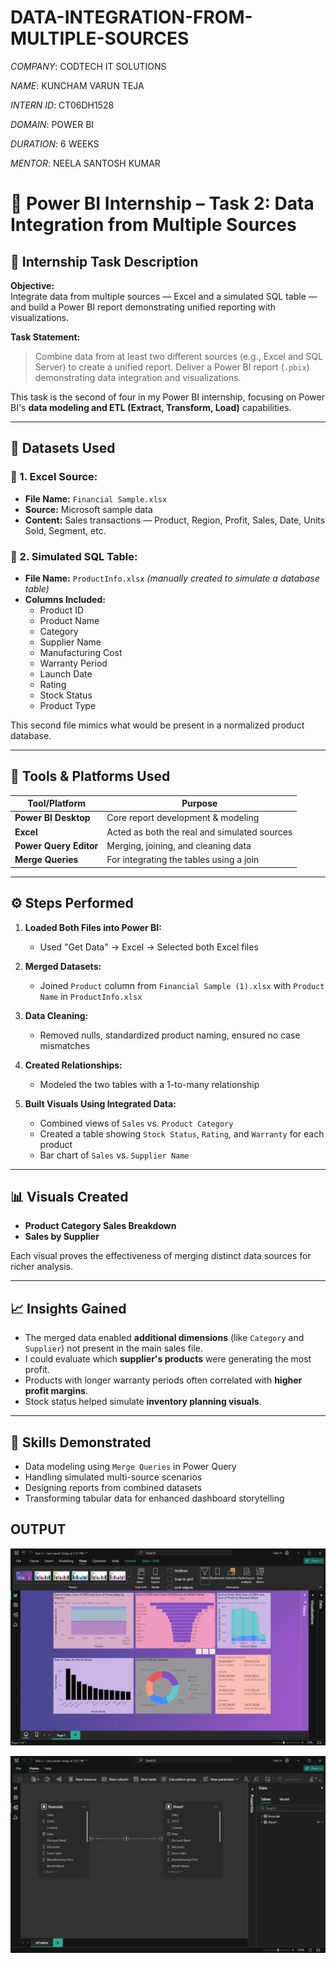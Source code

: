 # DATA-INTEGRATION-FROM-MULTIPLE-SOURCES

*COMPANY*: CODTECH IT SOLUTIONS

*NAME*: KUNCHAM VARUN TEJA

*INTERN ID*: CT06DH1528

*DOMAIN*: POWER BI

*DURATION*: 6 WEEKS

*MENTOR*: NEELA SANTOSH KUMAR

# 🔗 Power BI Internship – Task 2: Data Integration from Multiple Sources

## 📌 Internship Task Description

**Objective:**  
Integrate data from multiple sources — Excel and a simulated SQL table — and build a Power BI report demonstrating unified reporting with visualizations.

**Task Statement:**  
> Combine data from at least two different sources (e.g., Excel and SQL Server) to create a unified report. Deliver a Power BI report (`.pbix`) demonstrating data integration and visualizations.

This task is the second of four in my Power BI internship, focusing on Power BI's **data modeling and ETL (Extract, Transform, Load)** capabilities.

---

## 📁 Datasets Used

### 🔹 1. Excel Source:
- **File Name:** `Financial Sample.xlsx`
- **Source:** Microsoft sample data
- **Content:** Sales transactions — Product, Region, Profit, Sales, Date, Units Sold, Segment, etc.

### 🔹 2. Simulated SQL Table:
- **File Name:** `ProductInfo.xlsx` *(manually created to simulate a database table)*
- **Columns Included:**
  - Product ID
  - Product Name
  - Category
  - Supplier Name
  - Manufacturing Cost
  - Warranty Period
  - Launch Date
  - Rating
  - Stock Status
  - Product Type

This second file mimics what would be present in a normalized product database.

---

## 🧰 Tools & Platforms Used

| Tool/Platform         | Purpose                                      |
|-----------------------|----------------------------------------------|
| **Power BI Desktop**  | Core report development & modeling           |
| **Excel**             | Acted as both the real and simulated sources |
| **Power Query Editor**| Merging, joining, and cleaning data          |
| **Merge Queries**     | For integrating the tables using a join      |

---

## ⚙️ Steps Performed

1. **Loaded Both Files into Power BI:**
   - Used "Get Data" → Excel → Selected both Excel files

2. **Merged Datasets:**
   - Joined `Product` column from `Financial Sample (1).xlsx` with `Product Name` in `ProductInfo.xlsx`

3. **Data Cleaning:**
   - Removed nulls, standardized product naming, ensured no case mismatches

4. **Created Relationships:**
   - Modeled the two tables with a 1-to-many relationship

5. **Built Visuals Using Integrated Data:**
   - Combined views of `Sales` vs. `Product Category`
   - Created a table showing `Stock Status`, `Rating`, and `Warranty` for each product
   - Bar chart of `Sales` vs. `Supplier Name`

---

## 📊 Visuals Created

- **Product Category Sales Breakdown**
- **Sales by Supplier**

Each visual proves the effectiveness of merging distinct data sources for richer analysis.

---

## 📈 Insights Gained

- The merged data enabled **additional dimensions** (like `Category` and `Supplier`) not present in the main sales file.
- I could evaluate which **supplier's products** were generating the most profit.
- Products with longer warranty periods often correlated with **higher profit margins**.
- Stock status helped simulate **inventory planning visuals**.

---

## 🧠 Skills Demonstrated

- Data modeling using `Merge Queries` in Power Query
- Handling simulated multi-source scenarios
- Designing reports from combined datasets
- Transforming tabular data for enhanced dashboard storytelling

## OUTPUT

![Image](https://github.com/Varunteja-17/DATA-INTEGRATION-FROM-MULTIPLE-SOURCES/blob/main/Dashboard.png)

![Image](https://github.com/Varunteja-17/DATA-INTEGRATION-FROM-MULTIPLE-SOURCES/blob/main/Relationship%20model.png)
